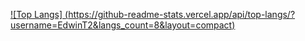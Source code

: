 [![Top Langs] (https://github-readme-stats.vercel.app/api/top-langs/?username=EdwinT2&langs_count=8&layout=compact)](https://github.com/anuraghazra/github-readme-stats)
